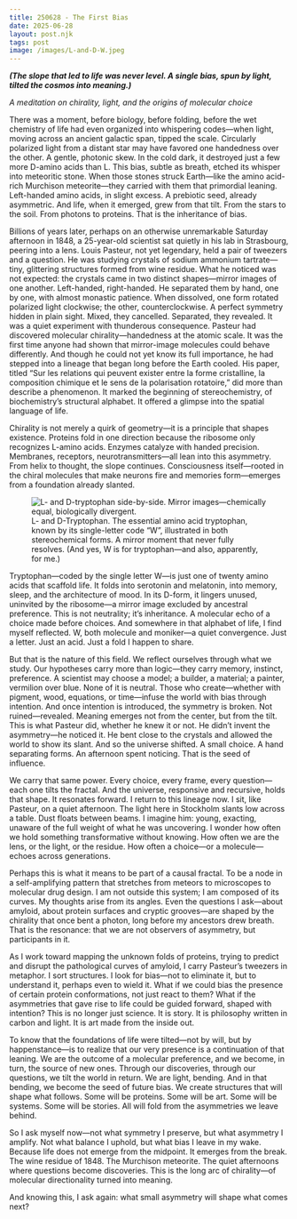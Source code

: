 ```yaml
---
title: 250628 - The First Bias
date: 2025-06-28
layout: post.njk
tags: post
image: /images/L-and-D-W.jpeg
---
```


**_(The slope that led to life was never level. A single bias, spun by light, tilted the cosmos into meaning.)_**

*A meditation on chirality, light, and the origins of molecular choice*

There was a moment, before biology, before folding, before the wet chemistry of life had even organized into whispering codes—when light, moving across an ancient galactic span, tipped the scale. Circularly polarized light from a distant star may have favored one handedness over the other. A gentle, photonic skew. In the cold dark, it destroyed just a few more D-amino acids than L. This bias, subtle as breath, etched its whisper into meteoritic stone. When those stones struck Earth—like the amino acid-rich Murchison meteorite—they carried with them that primordial leaning. Left-handed amino acids, in slight excess. A prebiotic seed, already asymmetric. And life, when it emerged, grew from that tilt. From the stars to the soil. From photons to proteins. That is the inheritance of bias.

Billions of years later, perhaps on an otherwise unremarkable Saturday afternoon in 1848, a 25-year-old scientist sat quietly in his lab in Strasbourg, peering into a lens. Louis Pasteur, not yet legendary, held a pair of tweezers and a question. He was studying crystals of sodium ammonium tartrate—tiny, glittering structures formed from wine residue. What he noticed was not expected: the crystals came in two distinct shapes—mirror images of one another. Left-handed, right-handed. He separated them by hand, one by one, with almost monastic patience. When dissolved, one form rotated polarized light clockwise; the other, counterclockwise. A perfect symmetry hidden in plain sight. Mixed, they cancelled. Separated, they revealed. It was a quiet experiment with thunderous consequence. Pasteur had discovered molecular chirality—handedness at the atomic scale. It was the first time anyone had shown that mirror-image molecules could behave differently. And though he could not yet know its full importance, he had stepped into a lineage that began long before the Earth cooled. His paper, titled “Sur les relations qui peuvent exister entre la forme cristalline, la composition chimique et le sens de la polarisation rotatoire,” did more than describe a phenomenon. It marked the beginning of stereochemistry, of biochemistry’s structural alphabet. It offered a glimpse into the spatial language of life.

Chirality is not merely a quirk of geometry—it is a principle that shapes existence. Proteins fold in one direction because the ribosome only recognizes L-amino acids. Enzymes catalyze with handed precision. Membranes, receptors, neurotransmitters—all lean into this asymmetry. From helix to thought, the slope continues. Consciousness itself—rooted in the chiral molecules that make neurons fire and memories form—emerges from a foundation already slanted.

<figure>
  <img src="/images/L-and-D-W.jpeg" alt="L- and D-tryptophan side-by-side. Mirror images—chemically equal, biologically divergent.">
  <figcaption>
    L- and D-Tryptophan. The essential amino acid tryptophan, known by its single-letter code “W”, illustrated in both stereochemical forms. A mirror moment that never fully resolves. (And yes, W is for tryptophan—and also, apparently, for me.)
  </figcaption>
</figure>

Tryptophan—coded by the single letter W—is just one of twenty amino acids that scaffold life. It folds into serotonin and melatonin, into memory, sleep, and the architecture of mood. In its D-form, it lingers unused, uninvited by the ribosome—a mirror image excluded by ancestral preference. This is not neutrality; it’s inheritance. A molecular echo of a choice made before choices. And somewhere in that alphabet of life, I find myself reflected. W, both molecule and moniker—a quiet convergence. Just a letter. Just an acid. Just a fold I happen to share.

But that is the nature of this field. We reflect ourselves through what we study. Our hypotheses carry more than logic—they carry memory, instinct, preference. A scientist may choose a model; a builder, a material; a painter, vermilion over blue. None of it is neutral. Those who create—whether with pigment, wood, equations, or time—infuse the world with bias through intention. And once intention is introduced, the symmetry is broken. Not ruined—revealed. Meaning emerges not from the center, but from the tilt. This is what Pasteur did, whether he knew it or not. He didn’t invent the asymmetry—he noticed it. He bent close to the crystals and allowed the world to show its slant. And so the universe shifted. A small choice. A hand separating forms. An afternoon spent noticing. That is the seed of influence.

We carry that same power. Every choice, every frame, every question—each one tilts the fractal. And the universe, responsive and recursive, holds that shape. It resonates forward. I return to this lineage now. I sit, like Pasteur, on a quiet afternoon. The light here in Stockholm slants low across a table. Dust floats between beams. I imagine him: young, exacting, unaware of the full weight of what he was uncovering. I wonder how often we hold something transformative without knowing. How often we are the lens, or the light, or the residue. How often a choice—or a molecule—echoes across generations.

Perhaps this is what it means to be part of a causal fractal. To be a node in a self-amplifying pattern that stretches from meteors to microscopes to molecular drug design. I am not outside this system; I am composed of its curves. My thoughts arise from its angles. Even the questions I ask—about amyloid, about protein surfaces and cryptic grooves—are shaped by the chirality that once bent a photon, long before my ancestors drew breath. That is the resonance: that we are not observers of asymmetry, but participants in it.

As I work toward mapping the unknown folds of proteins, trying to predict and disrupt the pathological curves of amyloid, I carry Pasteur’s tweezers in metaphor. I sort structures. I look for bias—not to eliminate it, but to understand it, perhaps even to wield it. What if we could bias the presence of certain protein conformations, not just react to them? What if the asymmetries that gave rise to life could be guided forward, shaped with intention? This is no longer just science. It is story. It is philosophy written in carbon and light. It is art made from the inside out.

To know that the foundations of life were tilted—not by will, but by happenstance—is to realize that our very presence is a continuation of that leaning. We are the outcome of a molecular preference, and we become, in turn, the source of new ones. Through our discoveries, through our questions, we tilt the world in return. We are light, bending. And in that bending, we become the seed of future bias. We create structures that will shape what follows. Some will be proteins. Some will be art. Some will be systems. Some will be stories. All will fold from the asymmetries we leave behind.

So I ask myself now—not what symmetry I preserve, but what asymmetry I amplify. Not what balance I uphold, but what bias I leave in my wake. Because life does not emerge from the midpoint. It emerges from the break. The wine residue of 1848. The Murchison meteorite. The quiet afternoons where questions become discoveries. This is the long arc of chirality—of molecular directionality turned into meaning.

And knowing this, I ask again: what small asymmetry will shape what comes next?
